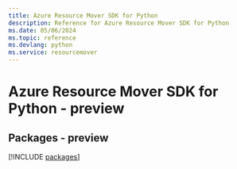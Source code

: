 ```yaml
---
title: Azure Resource Mover SDK for Python
description: Reference for Azure Resource Mover SDK for Python
ms.date: 05/06/2024
ms.topic: reference
ms.devlang: python
ms.service: resourcemover
---
```

# Azure Resource Mover SDK for Python - preview
## Packages - preview
[!INCLUDE [packages](resource-mover-index.md)]